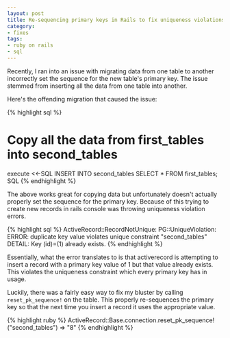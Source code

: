 ```yaml
---
layout: post
title: Re-sequencing primary keys in Rails to fix uniqueness violations
category: 
- fixes
tags:
- ruby on rails
- sql
---
```


Recently, I ran into an issue with migrating data from one table to another incorrectly set the sequence for the new table's primary key. The issue stemmed from inserting all the data from one table into another.
<!--excerpt-->

Here's the offending migration that caused the issue:

{% highlight sql %}
# Copy all the data from first_tables into second_tables
execute <<-SQL
  INSERT INTO second_tables SELECT * FROM first_tables;
SQL
{% endhighlight %}

The above works great for copying data but unfortunately doesn't actually properly set the sequence for the primary key. Because of this trying to create new records in rails console was throwing uniqueness violation errors.

{% highlight sql %}
ActiveRecord::RecordNotUnique: PG::UniqueViolation: ERROR:  duplicate key value violates unique constraint "second_tables"
DETAIL:  Key (id)=(1) already exists.
{% endhighlight %}

Essentially, what the error translates to is that activerecord is attempting to insert a record with a primary key value of 1 but that value already exists. This violates the uniqueness constraint which every primary key has in usage.
 
Luckily, there was a fairly easy way to fix my bluster by calling <code>reset_pk_sequence!</code> on the table. This properly re-sequences the primary key so that the next time you insert a record it uses the appropriate value. 

{% highlight ruby %}
ActiveRecord::Base.connection.reset_pk_sequence!("second_tables") => "8"
{% endhighlight %}
